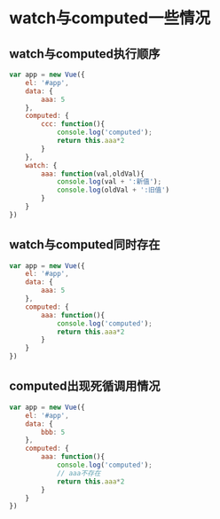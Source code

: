 # watch与computed一些情况

## watch与computed执行顺序
```javascript
var app = new Vue({
	el: '#app',
	data: {
		aaa: 5
	},
	computed: {
		ccc: function(){
			console.log('computed');
			return this.aaa*2
		}
	},
	watch: {
		aaa: function(val,oldVal){
			console.log(val + ':新值');
			console.log(oldVal + ':旧值')
		}
	}
})
```

## watch与computed同时存在
```javascript
var app = new Vue({
	el: '#app',
	data: {
		aaa: 5
	},
	computed: {
		aaa: function(){
			console.log('computed');
			return this.aaa*2
		}
	}
})
```

## computed出现死循调用情况
```javascript
var app = new Vue({
	el: '#app',
	data: {
		bbb: 5
	},
	computed: {
		aaa: function(){
			console.log('computed');
			// aaa不存在
			return this.aaa*2
		}
	}
})
```


